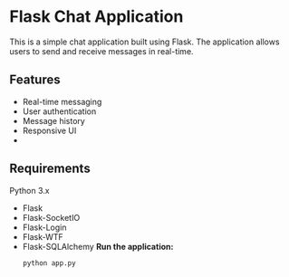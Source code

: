 # Flask Chat Application
This is a simple chat application built using Flask. The application allows users to send and receive messages in real-time.
## Features
- Real-time messaging
- User authentication
- Message history
- Responsive UI
- 
## Requirements

Python 3.x
- Flask
- Flask-SocketIO
- Flask-Login
- Flask-WTF
- Flask-SQLAlchemy
**Run the application:**
    ```bash
    python app.py 
    ```

